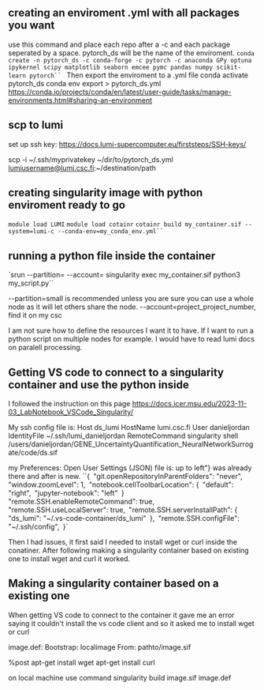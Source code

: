 ## creating an enviroment .yml with all packages you want
use this command and place each repo after a -c and each package seperated by a space. pytorch_ds will be the name of the enviroment. 
`conda create -n pytorch_ds -c conda-forge -c pytorch -c anaconda GPy optuna ipykernel scipy matplotlib seaborn emcee pymc pandas numpy scikit-learn pytorch``
`
Then export the enviroment to a .yml file
conda activate pytorch_ds
conda env export > pytorch_ds.yml
https://conda.io/projects/conda/en/latest/user-guide/tasks/manage-environments.html#sharing-an-environment

## scp to lumi
set up ssh key: https://docs.lumi-supercomputer.eu/firststeps/SSH-keys/

scp -i ~/.ssh/myprivatekey ~/dir/to/pytorch_ds.yml lumiusername@lumi.csc.fi:~/destination/path

## creating singularity image with python enviroment ready to go
`module load LUMI`
`module load cotainr`
`cotainr build my_container.sif --system=lumi-c --conda-env=my_conda_env.yml``
`
## running a python file inside the container 
`srun --partition=<partition> --account=<account> singularity exec my_container.sif python3 my_script.py``

--partition=small is recommended unless you are sure you can use a whole node as it will let others share the node.
--account=project_project_number, find it on my csc

I am not sure how to define the resources I want it to have. If I want to run a python script on multiple nodes for example. I would have to read lumi docs on paralell processing. 

## Getting VS code to connect to a singularity container and use the python inside

I followed the instruction on this page
https://docs.icer.msu.edu/2023-11-03_LabNotebook_VSCode_Singularity/

My ssh config file is:
Host ds_lumi
	HostName lumi.csc.fi
    	User danieljordan
    	IdentityFile ~/.ssh/lumi_danieljordan
	RemoteCommand singularity shell /users/danieljordan/GENE_UncertaintyQuantification_NeuralNetworkSurrogate/code/ds.sif

my Preferences: Open User Settings (JSON) file is:
up to left"} was already there and after is new.
``{`
`"git.openRepositoryInParentFolders": "never",`
`"window.zoomLevel": 1,`
`"notebook.cellToolbarLocation": {`
`"default": "right",`
`"jupyter-notebook": "left"`
`}`
`"remote.SSH.enableRemoteCommand": true,`
`"remote.SSH.useLocalServer": true,`
`"remote.SSH.serverInstallPath": {`
`"ds_lumi": "~/.vs-code-container/ds_lumi"`
`},`
`"remote.SSH.configFile": "~/.ssh/config",`
`}`

Then I had issues, it first said I needed to install wget or curl inside the conatiner. After following making a singularity container based on existing one to install wget and curl it worked. 

## Making a singularity container based on a existing one

When getting VS code to connect to the container it gave me an error saying it couldn't install the vs code client and so it asked me to install wget or curl

image.def:
Bootstrap: localimage
From: pathto/image.sif

%post
	apt-get install wget
	apt-get install curl

on local machine use command
singularity build image.sif image.def
